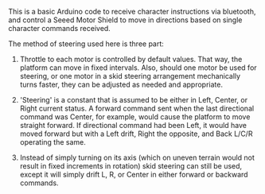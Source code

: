 This is a basic Arduino code to receive character instructions via bluetooth, and control a Seeed Motor Shield to move in directions based on single character commands received.

The method of steering used here is three part: 

1) Throttle to each motor is controlled by default values. That way, the platform can move in fixed intervals. Also, should one motor be used for steering, or one motor in a skid steering arrangement mechanically turns faster, they can be adjusted as needed and appropriate.

2) 'Steering' is a constant that is assumed to be either in Left, Center, or Right current status. A forward command sent when the last directional command was Center, for example, would cause the platform to move straight forward. If directional command had been Left, it would have moved forward but with a Left drift, Right the opposite, and Back L/C/R operating the same.

3) Instead of simply turning on its axis (which on uneven terrain would not result in fixed increments in rotation) skid steering can still be used, except it will simply drift L, R, or Center in either forward or backward commands.